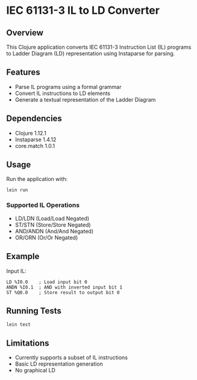 # IEC 61131-3 IL to LD Converter

## Overview
This Clojure application converts IEC 61131-3 Instruction List (IL) programs to Ladder Diagram (LD) representation using Instaparse for parsing.

## Features
- Parse IL programs using a formal grammar
- Convert IL instructions to LD elements
- Generate a textual representation of the Ladder Diagram

## Dependencies
- Clojure 1.12.1
- Instaparse 1.4.12
- core.match 1.0.1

## Usage
Run the application with:
```
lein run
```

### Supported IL Operations
- LD/LDN (Load/Load Negated)
- ST/STN (Store/Store Negated)
- AND/ANDN (And/And Negated)
- OR/ORN (Or/Or Negated)

## Example
Input IL:
```
LD %I0.0    ; Load input bit 0
ANDN %I0.1  ; AND with inverted input bit 1
ST %Q0.0    ; Store result to output bit 0
```

## Running Tests
```
lein test
```

## Limitations
- Currently supports a subset of IL instructions
- Basic LD representation generation
- No graphical LD
